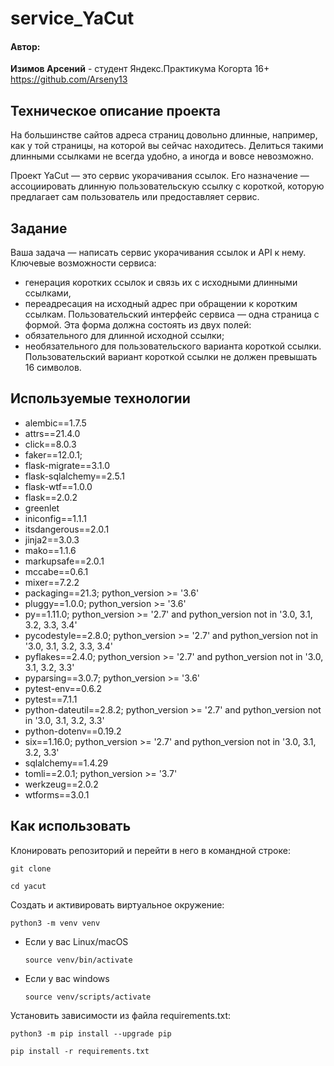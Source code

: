 # service_YaCut

<h4>Автор:</h4>

**Изимов Арсений**  - студент Яндекс.Практикума Когорта 16+
https://github.com/Arseny13


<h2>Техническое описание проекта</h2>
На большинстве сайтов адреса страниц довольно длинные, например, как у той страницы, на которой вы сейчас находитесь. Делиться такими длинными ссылками не всегда удобно, а иногда и вовсе невозможно. 

Проект YaCut — это сервис укорачивания ссылок. Его назначение — ассоциировать длинную пользовательскую ссылку с короткой, которую предлагает сам пользователь или предоставляет сервис.

<h2>Задание</h2>

Ваша задача — написать сервис укорачивания ссылок и API к нему. 
Ключевые возможности сервиса:
- генерация коротких ссылок и связь их с исходными длинными ссылками,
- переадресация на исходный адрес при обращении к коротким ссылкам.
Пользовательский интерфейс сервиса — одна страница с формой. Эта форма должна состоять из двух полей:
- обязательного для длинной исходной ссылки;
- необязательного для пользовательского варианта короткой ссылки.
Пользовательский вариант короткой ссылки не должен превышать 16 символов.

<h2>Используемые технологии</h2>

- alembic==1.7.5
- attrs==21.4.0
- click==8.0.3
- faker==12.0.1;
- flask-migrate==3.1.0
- flask-sqlalchemy==2.5.1
- flask-wtf==1.0.0
- flask==2.0.2
- greenlet
- iniconfig==1.1.1
- itsdangerous==2.0.1
- jinja2==3.0.3
- mako==1.1.6
- markupsafe==2.0.1
- mccabe==0.6.1
- mixer==7.2.2
- packaging==21.3; python_version >= '3.6'
- pluggy==1.0.0; python_version >= '3.6'
- py==1.11.0; python_version >= '2.7' and python_version not in '3.0, 3.1, 3.2, 3.3, 3.4'
- pycodestyle==2.8.0; python_version >= '2.7' and python_version not in '3.0, 3.1, 3.2, 3.3, 3.4'
- pyflakes==2.4.0; python_version >= '2.7' and python_version not in '3.0, 3.1, 3.2, 3.3'
- pyparsing==3.0.7; python_version >= '3.6'
- pytest-env==0.6.2
- pytest==7.1.1
- python-dateutil==2.8.2; python_version >= '2.7' and python_version not in '3.0, 3.1, 3.2, 3.3'
- python-dotenv==0.19.2
- six==1.16.0; python_version >= '2.7' and python_version not in '3.0, 3.1, 3.2, 3.3'
- sqlalchemy==1.4.29
- tomli==2.0.1; python_version >= '3.7'
- werkzeug==2.0.2
- wtforms==3.0.1


<h2>Как использовать</h2>

Клонировать репозиторий и перейти в него в командной строке:

```
git clone 
```

```
cd yacut
```

Cоздать и активировать виртуальное окружение:

```
python3 -m venv venv
```

* Если у вас Linux/macOS

    ```
    source venv/bin/activate
    ```

* Если у вас windows

    ```
    source venv/scripts/activate
    ```

Установить зависимости из файла requirements.txt:

```
python3 -m pip install --upgrade pip
```

```
pip install -r requirements.txt
```
